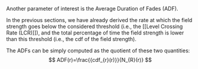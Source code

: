 Another parameter of interest is the Average Duration of Fades (ADF). 

In the previous sections, we have already derived the rate at which the field strength goes below the considered threshold (i.e., the [[Level Crossing Rate (LCR)]]), and the total percentage of time the field strength is lower than this threshold (i.e., the cdf of the field strength).

The ADFs can be simply computed as the quotient of these two quantities:
$$
ADF(r)=\frac{{cdf_{r}(r)}}{N_{R}(r)}
$$